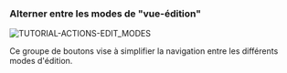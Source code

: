 ### Alterner entre les modes de "vue-édition"

<div>
  <img
    alt="TUTORIAL-ACTIONS-EDIT_MODES"
    src="https://raw.githubusercontent.com/multi-coop/datami-documentation-content/main/images/tutorial/commented/tutorial-edition.png"
    />
</div>

Ce groupe de boutons vise à simplifier la navigation entre les différents modes d'édition.

